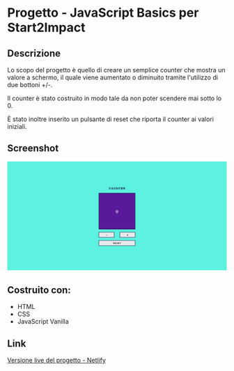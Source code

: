 # **Progetto - JavaScript Basics per Start2Impact**

## **Descrizione**

Lo scopo del progetto è quello di creare un semplice counter che mostra un valore a schermo, il quale viene aumentato o diminuito tramite l'utilizzo di due bottoni +/-.

Il counter è stato costruito in modo tale da non poter scendere mai sotto lo 0.

È stato inoltre inserito un pulsante di reset che riporta il counter ai valori iniziali.

## **Screenshot**

![preview](/Images/Counter-Image.png)

## **Costruito con:**

- HTML
- CSS
- JavaScript Vanilla

## **Link**

[Versione live del progetto - Netlify ](https://s2i-js-basics-counter.netlify.app/)